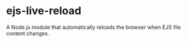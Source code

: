 # ejs-live-reload
A Node.js module that automatically reloads the browser when EJS file content changes.

